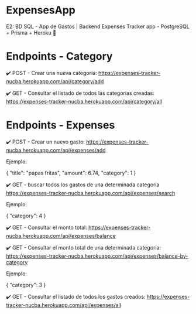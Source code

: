 # ExpensesApp
E2: BD SQL - App de Gastos | Backend
Expenses Tracker app - PostgreSQL + Prisma + Heroku :rocket:


# Endpoints - Category

:heavy_check_mark: POST - Crear una nueva categoria:
https://expenses-tracker-nucba.herokuapp.com/api/category/add 

:heavy_check_mark: GET - Consultar el listado de todos las categorias creadas:
https://expenses-tracker-nucba.herokuapp.com/api/category/all 


# Endpoints - Expenses

:heavy_check_mark: POST - Crear un nuevo gasto:
https://expenses-tracker-nucba.herokuapp.com/api/expenses/add

Ejemplo:

{   "title": "papas fritas",
    "amount": 6.74,
    "category": 1
}


:heavy_check_mark: GET - buscar todos los gastos de una determinada categoria
https://expenses-tracker-nucba.herokuapp.com/api/expenses/search

Ejemplo:

{
    "category": 4
}
 
:heavy_check_mark: GET - Consultar el monto total:
https://expenses-tracker-nucba.herokuapp.com/api/expenses/balance

 
:heavy_check_mark: GET - Consultar el monto total de una determinada categoria:
https://expenses-tracker-nucba.herokuapp.com/api/expenses/balance-by-category

Ejemplo:

{
    "category": 3
}


:heavy_check_mark: GET - Consultar el listado de todos los gastos creados:
https://expenses-tracker-nucba.herokuapp.com/api/expenses/all

